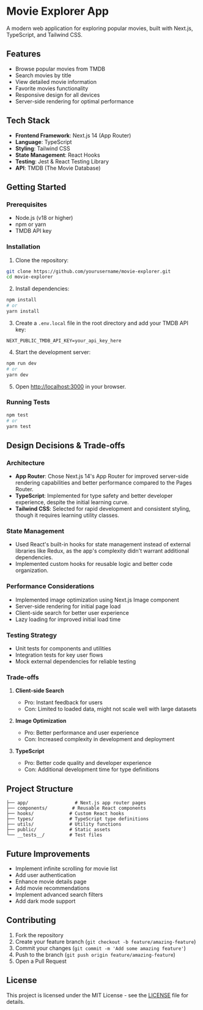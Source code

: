 # Movie Explorer App

A modern web application for exploring popular movies, built with Next.js, TypeScript, and Tailwind CSS.

## Features

- Browse popular movies from TMDB
- Search movies by title
- View detailed movie information
- Favorite movies functionality
- Responsive design for all devices
- Server-side rendering for optimal performance

## Tech Stack

- **Frontend Framework**: Next.js 14 (App Router)
- **Language**: TypeScript
- **Styling**: Tailwind CSS
- **State Management**: React Hooks
- **Testing**: Jest & React Testing Library
- **API**: TMDB (The Movie Database)

## Getting Started

### Prerequisites

- Node.js (v18 or higher)
- npm or yarn
- TMDB API key

### Installation

1. Clone the repository:

```bash
git clone https://github.com/yourusername/movie-explorer.git
cd movie-explorer
```

2. Install dependencies:

```bash
npm install
# or
yarn install
```

3. Create a `.env.local` file in the root directory and add your TMDB API key:

```env
NEXT_PUBLIC_TMDB_API_KEY=your_api_key_here
```

4. Start the development server:

```bash
npm run dev
# or
yarn dev
```

5. Open [http://localhost:3000](http://localhost:3000) in your browser.

### Running Tests

```bash
npm test
# or
yarn test
```

## Design Decisions & Trade-offs

### Architecture
- **App Router**: Chose Next.js 14's App Router for improved server-side rendering capabilities and better performance compared to the Pages Router.
- **TypeScript**: Implemented for type safety and better developer experience, despite the initial learning curve.
- **Tailwind CSS**: Selected for rapid development and consistent styling, though it requires learning utility classes.

### State Management
- Used React's built-in hooks for state management instead of external libraries like Redux, as the app's complexity didn't warrant additional dependencies.
- Implemented custom hooks for reusable logic and better code organization.

### Performance Considerations
- Implemented image optimization using Next.js Image component
- Server-side rendering for initial page load
- Client-side search for better user experience
- Lazy loading for improved initial load time

### Testing Strategy
- Unit tests for components and utilities
- Integration tests for key user flows
- Mock external dependencies for reliable testing

### Trade-offs
1. **Client-side Search**
   - Pro: Instant feedback for users
   - Con: Limited to loaded data, might not scale well with large datasets

2. **Image Optimization**
   - Pro: Better performance and user experience
   - Con: Increased complexity in development and deployment

3. **TypeScript**
   - Pro: Better code quality and developer experience
   - Con: Additional development time for type definitions

## Project Structure

```
├── app/                 # Next.js app router pages
├── components/         # Reusable React components
├── hooks/             # Custom React hooks
├── types/             # TypeScript type definitions
├── utils/             # Utility functions
├── public/            # Static assets
└── __tests__/         # Test files
```

## Future Improvements

- Implement infinite scrolling for movie list
- Add user authentication
- Enhance movie details page
- Add movie recommendations
- Implement advanced search filters
- Add dark mode support

## Contributing

1. Fork the repository
2. Create your feature branch (`git checkout -b feature/amazing-feature`)
3. Commit your changes (`git commit -m 'Add some amazing feature'`)
4. Push to the branch (`git push origin feature/amazing-feature`)
5. Open a Pull Request

## License

This project is licensed under the MIT License - see the [LICENSE](LICENSE) file for details.